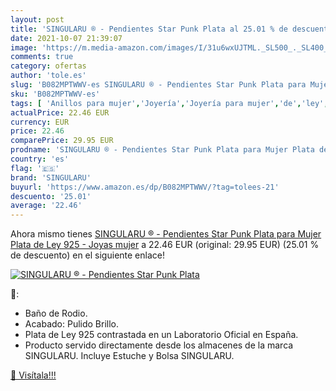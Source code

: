 ```yaml
---
layout: post
title: 'SINGULARU ® - Pendientes Star Punk Plata al 25.01 % de descuento'
date: 2021-10-07 21:39:07
image: 'https://m.media-amazon.com/images/I/31u6wxUJTML._SL500_._SL400_.jpg'
comments: true
category: ofertas
author: 'tole.es'
slug: 'B082MPTWWV-es SINGULARU ® - Pendientes Star Punk Plata para Mujer Plata...'
sku: 'B082MPTWWV-es'
tags: [ 'Anillos para mujer','Joyería','Joyería para mujer','de','ley','plata','singularu', ]
actualPrice: 22.46 EUR
currency: EUR
price: 22.46
comparePrice: 29.95 EUR
prodname: 'SINGULARU ® - Pendientes Star Punk Plata para Mujer Plata de Ley 925 - Joyas mujer'
country: 'es'
flag: '🇪🇸'
brand: 'SINGULARU'
buyurl: 'https://www.amazon.es/dp/B082MPTWWV/?tag=tolees-21'
descuento: '25.01'
average: '22.46'
---
```


Ahora mismo tienes [SINGULARU ® - Pendientes Star Punk Plata para Mujer Plata de Ley 925 - Joyas mujer](https://www.amazon.es/dp/B082MPTWWV/?tag=tolees-21) a 22.46 EUR (original: 29.95 EUR) (25.01 %  de descuento) en el siguiente enlace!

[![SINGULARU ® - Pendientes Star Punk Plata](https://m.media-amazon.com/images/I/31u6wxUJTML._SL500_._SL400_.jpg)](https://www.amazon.es/dp/B082MPTWWV/?tag=tolees-21)

🔎:

- Baño de Rodio.
- Acabado: Pulido Brillo.
- Plata de Ley 925 contrastada en un Laboratorio Oficial en España.
- Producto servido directamente desde los almacenes de la marca SINGULARU. Incluye Estuche y Bolsa SINGULARU.

[🛒 Visítala!!!](https://www.amazon.es/dp/B082MPTWWV/?tag=tolees-21)

